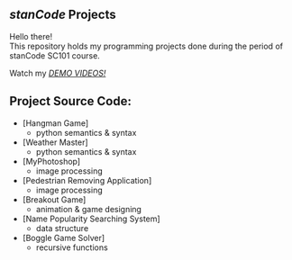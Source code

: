 ## *stanCode* Projects
Hello there!\
This repository holds my programming projects done during the period of stanCode SC101 course.

Watch my *[DEMO VIDEOS!](https://drive.google.com/drive/folders/1Gi3bn9qPW_gR0ISyGzVPLd5Bztdvd7rF?fbclid=IwAR36BW3v_bHn-Idsh-0_ROSWLwrXOzoervZId25OOzH2LX4b6FCGDfULdDg)*

## Project Source Code:
* [Hangman Game]
   * python semantics & syntax
* [Weather Master]
   * python semantics & syntax
* [MyPhotoshop]
   * image processing
* [Pedestrian Removing Application]
   * image processing
* [Breakout Game]
   * animation & game designing
* [Name Popularity Searching System]
  * data structure
* [Boggle Game Solver]
  * recursive functions

